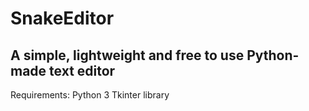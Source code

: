 # SnakeEditor
A simple, lightweight and free to use Python-made text editor
------------------------------------------------------------
Requirements:
Python 3
Tkinter library
